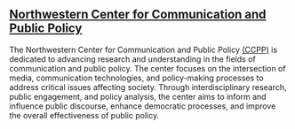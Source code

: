 ## [Northwestern Center for Communication and Public Policy](https://polcomm.northwestern.edu/)

The Northwestern Center for Communication and Public Policy [(CCPP)](https://polcomm.northwestern.edu/) is dedicated to advancing research and understanding in the fields of communication and public policy. The center focuses on the intersection of media, communication technologies, and policy-making processes to address critical issues affecting society. Through interdisciplinary research, public engagement, and policy analysis, the center aims to inform and influence public discourse, enhance democratic processes, and improve the overall effectiveness of public policy.
